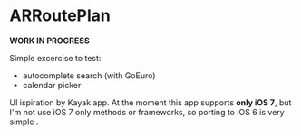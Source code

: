 ARRoutePlan
===========

**WORK IN PROGRESS**

Simple excercise to test:
* autocomplete search (with GoEuro)
* calendar picker

UI ispiration by Kayak app.
At the moment this app supports **only iOS 7**, but I'm not use iOS 7 only methods or frameworks,
so porting to iOS 6 is very simple .

